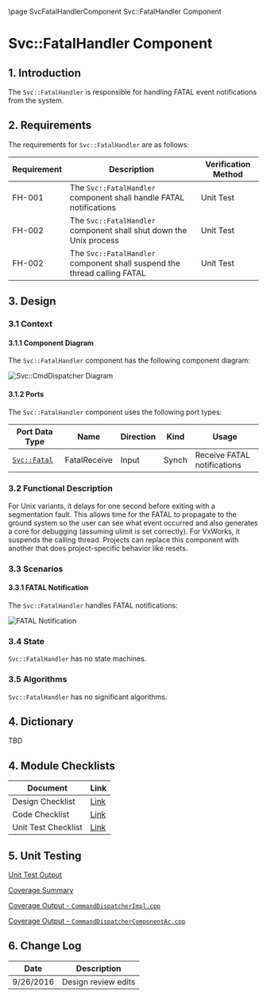 \page SvcFatalHandlerComponent Svc::FatalHandler Component
# Svc::FatalHandler Component

## 1. Introduction

The `Svc::FatalHandler` is responsible for handling FATAL event notifications from the system. 

## 2. Requirements

The requirements for `Svc::FatalHandler` are as follows:

Requirement | Description | Verification Method
----------- | ----------- | -------------------
FH-001 | The `Svc::FatalHandler` component shall handle FATAL notifications | Unit Test
FH-002 | The `Svc::FatalHandler` component shall shut down the Unix process | Unit Test
FH-002 | The `Svc::FatalHandler` component shall suspend the thread calling FATAL | Unit Test

## 3. Design

### 3.1 Context

#### 3.1.1 Component Diagram

The `Svc::FatalHandler` component has the following component diagram:

![`Svc::CmdDispatcher` Diagram](img/CommandDispatcherBDD.jpg "Svc::CmdDispatcher")

#### 3.1.2 Ports

The `Svc::FatalHandler` component uses the following port types:

Port Data Type | Name | Direction | Kind | Usage
-------------- | ---- | --------- | ---- | -----
[`Svc::Fatal`](../Fatal/docs/sdd.html) | FatalReceive | Input | Synch | Receive FATAL notifications

### 3.2 Functional Description

For Unix variants, it delays for one second before exiting with a segmentation fault. This allows time for the FATAL to propagate to the ground system so the user can see what event occurred and also generates a core for debugging (assuming ulimit is set correctly). For VxWorks, it suspends the calling thread. Projects can replace this component with another that does project-specific behavior like resets.

### 3.3 Scenarios

#### 3.3.1 FATAL Notification

The `Svc::FatalHandler` handles FATAL notifications:

![FATAL Notification](img/FatalNotification.jpg) 

### 3.4 State

`Svc::FatalHandler` has no state machines.

### 3.5 Algorithms

`Svc::FatalHandler` has no significant algorithms.

## 4. Dictionary

TBD

## 4. Module Checklists

Document | Link
-------- | ----
Design Checklist | [Link](Checklist_Design.xlsx)
Code Checklist | [Link](Checklist_Code.xlsx)
Unit Test Checklist | [Link](Checklist_Unit_Test.xls)

## 5. Unit Testing

[Unit Test Output](../test/ut/output/test.txt)

[Coverage Summary](../test/ut/output/SvcCmdDispatcher_gcov.txt)

[Coverage Output - `CommandDispatcherImpl.cpp`](../test/ut/output/CommandDispatcherImpl.cpp.gcov)

[Coverage Output - `CommandDispatcherComponentAc.cpp`](../test/ut/output/CommandDispatcherComponentAc.cpp.gcov)

## 6. Change Log

Date | Description
---- | -----------
9/26/2016 | Design review edits



